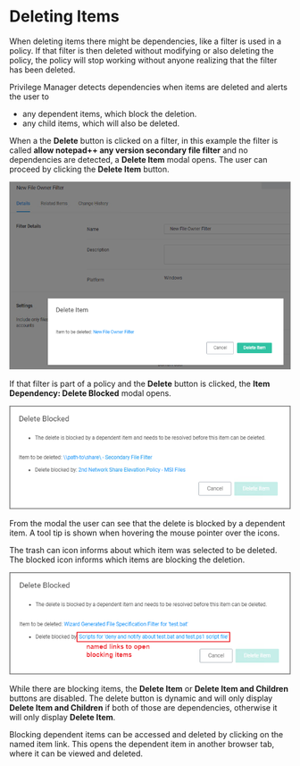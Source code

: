 [title]: # (Deleting Items)
[tags]: # (dependencies)
[priority]: # (6)
# Deleting Items

When deleting items there might be dependencies, like a filter is used in a policy. If that filter is then deleted without modifying or also deleting the policy, the policy will stop working without anyone realizing that the filter has been deleted.

Privilege Manager detects dependencies when items are deleted and alerts the user to

* any dependent items, which block the deletion.
* any child items, which will also be deleted.

When a the __Delete__ button is clicked on a filter, in this example the filter is called __allow notepad++ any version secondary file filter__ and no dependencies are detected, a __Delete Item__ modal opens. The user can proceed by clicking the __Delete Item__ button.

![Confirm delete](images/ops/confirm-delete-1.png "Confirm delete")

If that filter is part of a policy and the __Delete__ button is clicked, the __Item Dependency: Delete Blocked__ modal opens.

![delete blocked](images/ops/item-dependency.png "Item Dependency modal")

From the modal the user can see that the delete is blocked by a dependent item. A tool tip is shown when hovering the mouse pointer over the icons.

The trash can icon informs about which item was selected to be deleted. The blocked icon informs which items are blocking the deletion.

![delete dependent items](images/ops/blocked.png "Named links to open and delete the blocking items")

While there are blocking items, the __Delete Item__ or __Delete Item and Children__ buttons are disabled. The delete button is dynamic and will only display __Delete Item and Children__ if both of those are dependencies, otherwise it will only display __Delete Item__.

Blocking dependent items can be accessed and deleted by clicking on the named item link. This opens the dependent item in another browser tab, where it can be viewed and deleted.
